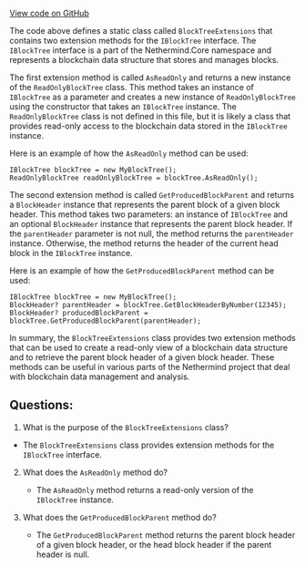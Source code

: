 [View code on GitHub](https://github.com/NethermindEth/nethermind/src/Nethermind/Nethermind.Blockchain/BlockTreeExtensions.cs)

The code above defines a static class called `BlockTreeExtensions` that contains two extension methods for the `IBlockTree` interface. The `IBlockTree` interface is a part of the Nethermind.Core namespace and represents a blockchain data structure that stores and manages blocks.

The first extension method is called `AsReadOnly` and returns a new instance of the `ReadOnlyBlockTree` class. This method takes an instance of `IBlockTree` as a parameter and creates a new instance of `ReadOnlyBlockTree` using the constructor that takes an `IBlockTree` instance. The `ReadOnlyBlockTree` class is not defined in this file, but it is likely a class that provides read-only access to the blockchain data stored in the `IBlockTree` instance.

Here is an example of how the `AsReadOnly` method can be used:

```
IBlockTree blockTree = new MyBlockTree();
ReadOnlyBlockTree readOnlyBlockTree = blockTree.AsReadOnly();
```

The second extension method is called `GetProducedBlockParent` and returns a `BlockHeader` instance that represents the parent block of a given block header. This method takes two parameters: an instance of `IBlockTree` and an optional `BlockHeader` instance that represents the parent block header. If the `parentHeader` parameter is not null, the method returns the `parentHeader` instance. Otherwise, the method returns the header of the current head block in the `IBlockTree` instance.

Here is an example of how the `GetProducedBlockParent` method can be used:

```
IBlockTree blockTree = new MyBlockTree();
BlockHeader? parentHeader = blockTree.GetBlockHeaderByNumber(12345);
BlockHeader? producedBlockParent = blockTree.GetProducedBlockParent(parentHeader);
```

In summary, the `BlockTreeExtensions` class provides two extension methods that can be used to create a read-only view of a blockchain data structure and to retrieve the parent block header of a given block header. These methods can be useful in various parts of the Nethermind project that deal with blockchain data management and analysis.
## Questions: 
 1. What is the purpose of the `BlockTreeExtensions` class?
   - The `BlockTreeExtensions` class provides extension methods for the `IBlockTree` interface.

2. What does the `AsReadOnly` method do?
   - The `AsReadOnly` method returns a read-only version of the `IBlockTree` instance.

3. What does the `GetProducedBlockParent` method do?
   - The `GetProducedBlockParent` method returns the parent block header of a given block header, or the head block header if the parent header is null.